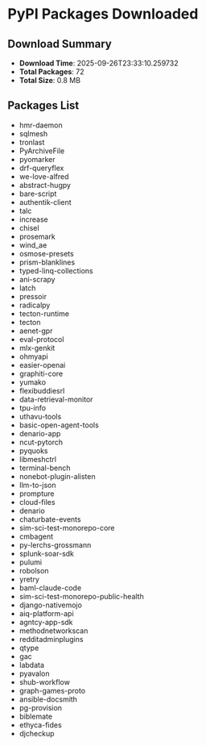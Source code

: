 # PyPI Packages Downloaded

## Download Summary
- **Download Time**: 2025-09-26T23:33:10.259732
- **Total Packages**: 72
- **Total Size**: 0.8 MB

## Packages List
- hmr-daemon
- sqlmesh
- tronlast
- PyArchiveFile
- pyomarker
- drf-queryflex
- we-love-alfred
- abstract-hugpy
- bare-script
- authentik-client
- talc
- increase
- chisel
- prosemark
- wind_ae
- osmose-presets
- prism-blanklines
- typed-linq-collections
- ani-scrapy
- latch
- pressoir
- radicalpy
- tecton-runtime
- tecton
- aenet-gpr
- eval-protocol
- mlx-genkit
- ohmyapi
- easier-openai
- graphiti-core
- yumako
- flexibuddiesrl
- data-retrieval-monitor
- tpu-info
- uthavu-tools
- basic-open-agent-tools
- denario-app
- ncut-pytorch
- pyquoks
- libmeshctrl
- terminal-bench
- nonebot-plugin-alisten
- llm-to-json
- prompture
- cloud-files
- denario
- chaturbate-events
- sim-sci-test-monorepo-core
- cmbagent
- py-lerchs-grossmann
- splunk-soar-sdk
- pulumi
- robolson
- yretry
- baml-claude-code
- sim-sci-test-monorepo-public-health
- django-nativemojo
- aiq-platform-api
- agntcy-app-sdk
- methodnetworkscan
- redditadminplugins
- qtype
- gac
- labdata
- pyavalon
- shub-workflow
- graph-games-proto
- ansible-docsmith
- pg-provision
- biblemate
- ethyca-fides
- djcheckup
